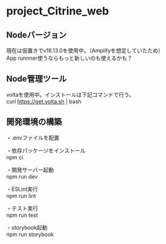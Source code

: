 # project_Citrine_web  
  
## Nodeバージョン  
現在は仮置きでv18.13.0を使用中。（Amplifyを想定していたため）  
App runnner使うならもっと新しいのも使えるかも？  
  
## Node管理ツール  
voltaを使用中。インストールは下記コマンドで行う。  
curl https://get.volta.sh | bash  
  
## 開発環境の構築  
・.envファイルを配置  
  
・依存パッケージをインストール  
npm ci  
  
・開発サーバー起動  
npm run dev  
  
・ESLint実行  
npm run lint  
  
・テスト実行  
npm run test  
  
・storybook起動  
npm run storybook  
  